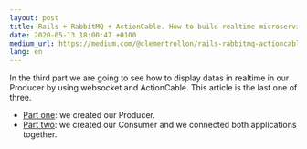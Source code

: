 ```yaml
---
layout: post
title: Rails + RabbitMQ + ActionCable. How to build realtime microservice. (Part 3)
date: 2020-05-13 18:00:47 +0100
medium_url: https://medium.com/@clementrollon/rails-rabbitmq-actioncable-how-to-build-realtime-microservice-part-3-dff10522f08
lang: en
---
```


In the third part we are going to see how to display datas in realtime in our Producer by using websocket and ActionCable.
This article is the last one of three.

- [Part one](https://medium.com/@clementrollon/rails-rabbitmq-actioncable-how-to-build-realtime-microservice-part-1-c25bf00c5187): we created our Producer.
- [Part two](https://medium.com/@clementrollon/rails-rabbitmq-actioncable-how-to-build-realtime-microservice-part-2-23c5f15c3fef): we created our Consumer and we connected both applications together.

